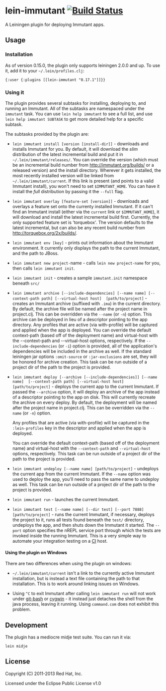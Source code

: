 # lein-immutant [![Build Status](https://secure.travis-ci.org/immutant/lein-immutant.png)](http://travis-ci.org/immutant/lein-immutant)

A Leiningen plugin for deploying Immutant apps.

## Usage

### Installation
    
As of version 0.15.0, the plugin only supports leiningen 2.0.0 and up.
To use it, add it to your `~/.lein/profiles.clj`:

    {:user {:plugins [[lein-immutant "0.17.1"]]}}
      
### Using it

The plugin provides several subtasks for installing, deploying to, and
running an Immutant. All of the subtasks are namespaced under the
`immutant` task. You can use `lein help immutant` to see a full list,
and use `lein help immutant SUBTASK` to get more detailed help for a 
specific subtask. 

The subtasks provided by the plugin are:

* `lein immutant install [version [install-dir]]` - downloads and
  installs Immutant for you. By default, it will download the *slim*
  distribution of the latest incremental build and put it in
  `~/.lein/immutant/releases/`. You can override the version (which
  must be an incremental build number from http://immutant.org/builds/
  or a released version) and the install directory. Wherever it gets
  installed, the most recently installed version will be linked from
  `~/.lein/immutant/current`. If this link is present (and points to a
  valid Immutant install), you won't need to set `$IMMUTANT_HOME`. You
  can have it install the *full* distribution by passing it the
  `--full` flag.

* `lein immutant overlay [feature-set [version]]` - downloads and
  overlays a feature set onto the currenty installed Immutant. If it
  can't find an Immutant install (either via the `current` link or
  `$IMMUTANT_HOME`), it will download and install the latest
  incremental build first. Currently, the only supported feature set
  is 'torquebox'. The version defaults to the latest incremental, but
  can also be any recent build number from
  http://torquebox.org/2x/builds/.

* `lein immutant env [key]` - prints out information about the
  Immutant environment. It currently only displays the path to the
  current Immutant, and the path to JBoss.
  
* `lein immutant new project-`name - calls `lein new project-name` for
   you, then calls `lein immutant init`.

* `lein immutant init` - creates a sample `immutant.init` namespace
  beneath `src/`
  
* `lein immutant archive [--include-dependencies] [--name name]
                         [--context-path path] [--virtual-host host] 
                         [path/to/project]` - 
  creates an Immutant archive (suffixed with `.ima`) in the current
  directory.  By default, the archive file will be named after the
  project name in project.clj.  This can be overridden via the
  `--name` (or `-n`) option.  This archive can be deployed in lieu of
  a descriptor pointing to the app directory. Any profiles that are
  active (via with-profile) will be captured and applied when the app
  is deployed.  You can override the default context-path (based off
  of the deployment name) and virtual-host with the --context-path and
  --virtual-host options, respectively. If the
  `--include-dependencies` (or `-i`) option is provided, all of the
  application's dependencies will be included in the archive as
  well. If the standard leiningen jar options `:omit-source` or 
  `:jar-exclusions` are set, they will be honored for archive creation.
  This task can be run outside of a project dir of the path to
  the project is provided.

* `lein immutant deploy [--archive [--include-dependencies]] [--name name] 
                        [--context-path path] [--virtual-host host] 
                        [path/to/project]` - 
  deploys the current app to the current Immutant. If passed the
  `--archive` option, it will deploy an archive of the app instead of
  a descriptor pointing to the app on disk. This will currently
  recreate the archive on every deploy.  By default, the deployment
  will be named after the project name in project.clj.  This can be
  overridden via the `--name` (or `-n`) option.  

  Any profiles that are active (via with-profile) will be captured in
  the `:lein-profiles` key in the descriptor and applied when the app is
  deployed.

  You can override the default context-path (based off of the
  deployment name) and virtual-host with the `--context-path` and
  `--virtual-host` options, respectively. This task can be run outside
  of a project dir of the path to the project is provided.

* `lein immutant undeploy [--name name] [path/to/project]` - undeploys
  the current app from the current Immutant. If the `--name` option
  was used to deploy the app, you'll need to pass the same name to
  undeploy as well. This task can be run outside of a project dir of
  the path to the project is provided.
  
* `lein immutant run` - launches the current Immutant. 

* `lein immutant test [--name name] [--dir test] [--port 7888]
  [path/to/project]` - runs the current Immutant, if necessary,
  deploys the project to it, runs all tests found beneath the `test/`
  directory, undeploys the app, and then shuts down the Immutant it
  started. The `--port` option specifies the nREPL service port
  through which the tests are invoked inside the running Immutant.
  This is a very simple way to automate your integration testing on a
  [CI](http://en.wikipedia.org/wiki/Continuous_integration) host.
  
#### Using the plugin on Windows

There are two differences when using the plugin on windows:

* `~/.lein/immutant/current` isn't a link to the currently active
  Immutant installation, but is instead a text file containing the
  path to that installation. This is to work around linking issues on
  Windows.

* Using `^C` to exit Immutant after calling `lein immutant run` will
  not work under [git-bash](http://msysgit.github.com/) or
  [cygwin](http://www.cygwin.com/) - it instead just detaches the
  shell from the java process, leaving it running. Using `command.com`
  does not exhibit this problem.
  
## Development

The plugin has a mediocre midje test suite. You can run it via:

    lein midje

## License

Copyright (C) 2011-2013 Red Hat, Inc.

Licensed under the Eclipse Public License v1.0
